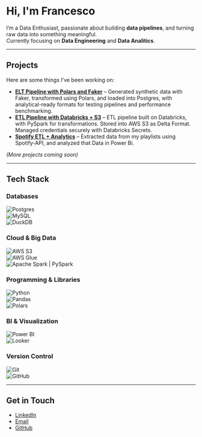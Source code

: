 # Hi, I'm Francesco 

I’m a Data Enthusiast, passionate about building **data pipelines**, and turning raw data into something meaningful.  
Currently focusing on **Data Engineering** and **Data Analitics**.

---

## Projects
Here are some things I’ve been working on:
- [**ELT Pipeline with Polars and Faker**](#) – Generated synthetic data with Faker, transformed using Polars, and loaded into Postgres, with analytical-ready formats for testing pipelines and performance benchmarking.
- [**ETL Pipeline with Databricks + S3**](https://github.com/fran-cornachione/DATABRICKS-AWS-ETL) – ETL pipeline built on Databricks, with PySpark for transformations. Stored into AWS S3 as Delta Format. Managed credentials securely with Databricks Secrets.
- [**Spotify ETL + Analytics**](https://github.com/fran-cornachione/SpotifyELT) – Extracted data from my playlists using Spotify-API, and analyzed that Data in Power Bi.

*(More projects coming soon)*

---

## Tech Stack

### Databases  
![Postgres](https://img.shields.io/badge/PostgreSQL-316192?logo=postgresql&logoColor=white)  
![MySQL](https://img.shields.io/badge/MySQL-4479A1?logo=mysql&logoColor=white)  
![DuckDB](https://img.shields.io/badge/DuckDB-FFF000?logo=duckdb&logoColor=black)

### Cloud & Big Data  
![AWS S3](https://img.shields.io/badge/AWS%20S3-569A31?logo=amazons3&logoColor=white)  
![AWS Glue](https://img.shields.io/badge/AWS%20Glue-FF9900?logo=amazonaws&logoColor=white)  
![Apache Spark | PySpark](https://img.shields.io/badge/Apache%20Spark-E25A1C?logo=apachespark&logoColor=white)

### Programming & Libraries  
![Python](https://img.shields.io/badge/Python-3776AB?logo=python&logoColor=white)  
![Pandas](https://img.shields.io/badge/Pandas-150458?logo=pandas&logoColor=white)  
![Polars](https://img.shields.io/badge/Polars-FF6F00?logo=python&logoColor=white)

### BI & Visualization  
![Power BI](https://img.shields.io/badge/Power%20BI-F2C811?logo=powerbi&logoColor=black)  
![Looker](https://img.shields.io/badge/Looker-4285F4?logo=looker&logoColor=white)

### Version Control  
![Git](https://img.shields.io/badge/Git-F05032?logo=git&logoColor=white)  
![GitHub](https://img.shields.io/badge/GitHub-181717?logo=github&logoColor=white)

---


## Get in Touch
- [LinkedIn](https://www.linkedin.com/in/francesco-cornachione/)  
- [Email](mailto:francescocornachione681@gmail.com)  
- [GitHub](https://github.com/fran-cornachione)


